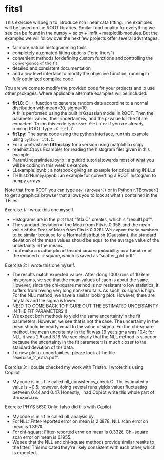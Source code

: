# fits1

This exercise will begin to introduce non linear data fitting.  The examples will be based on the ROOT libraries.  Similar functionality for everything we see can be found in the numpy + scipy + lmfit + matplotlib modules. But the examples we will follow over the next few projects offer several advantages:
* far more natural histogramming tools
* completely automated fitting options ("one liners")
* convenient methods for defining custom functions and controlling the convergence of the fit
* detailed and consistent documentation
* and a low level interface to modify the objective function, running in fully optimized compiled code

You are welcome to modify the provided code for your projects and to use other packages.  Where applicable alternate examples will be included. 

* **fit1.C**: C++ function to generate random data according to a normal distribution with mean=20, sigma=10. <br> A fit is performed using the built in Gaussian model in ROOT.  Then the parameter values, their uncertainteis, and the p-value for the fit are extracted.  To run this code type ```root fit1.C``` or if you are already running ROOT, type ```.X fit1.C```  
* **fit1.py**: The same code using the python interface, run this example using ```python fit1.C```.
* For a contrast see **fit1mpl.py** for a version using matplotlib+scipy.  
* readhist.C(py):  Examples for reading the histogram files given in this example 
* ParamUnceratinties.ipynb : a guided tutorial towards most of what you will be coding in this week's exercise.
* LLexample.ipynb : a notebook giving an example for calculating (N)LLs
* TH1hist2Numpy.ipynb : an example for converting a ROOT histogram to numpy arrays

Note that from ROOT you can type ```new TBrowser()``` or in Python r.TBrowser() to get a graphical browser that allows you to look at what's contained in the TFiles.

Exercise 1: I wrote this one myself.
* Histograms are in the plot that "fit1a.C" creates, which is "result1.pdf".
* The standard deviation of the Mean from Fits is 0.358, and the mean value of the Error of Mean from Fits is 0.3251. We expect these numbers to be similar because for a Normal distribution (Gaussian), the standard deviation of the mean values should be equal to the average value of the uncertainty in the means.
* I did make a scatter plot of the chi-square probability as a function of the reduced chi-square, which is saved as "scatter_plot.pdf".

Exercise 2: I wrote this one myself.
* The results match expected values. After doing 1000 runs of 10 item histograms, we see that the mean values of each is about the same. However, since the chi-square method is not resistant to low statistics, it suffers from having very long non-zero tails. As such, its sigma is high. For the NLL method, we have a similar looking plot. However, there are tiny tails and the sigma is lower.
* NEED TO COME BACK TO FIGURE OUT THE ESTIMATED UNCERTAINTY IN THE FIT PARAMETERS!!!
* We expect both methods to yield the same uncertainty in the fit parameters. However, we see that is not the case. The uncertainty in the mean should be nearly equal to the value of sigma. For the chi-square method, the mean uncertainty in the fit was 29 yet sigma was 10.4; for NLL, it was 2.9 and 3.16. We see clearly that the NLL method is superior because the uncertainty in the fit parameters is much closer to the standard deviation of the data.
* To view plot of uncertainties, please look at the file "exercise_2_extra.pdf".

Exercise 3: I double checked my work with Tristen. I wrote this using Copilot.
* My code is in a file called nll_consistency_check.C. The estimated p-value is ~0.5; however, doing several runs yields values fluctuating between 0.44 and 0.47. Honestly, I had Copilot write this whole part of the exercise.

Exercise PHYS 5630 Only: I also did this with Copilot
* My code is in a file called nll_analysis.py.
* For NLL: Fitter-reported error on mean is 2.0878. NLL scan error on mean is 1.8978. 
* For chi-square: Fitter-reported error on mean is 0.3326. Chi-square scan error on mean is 0.1955.
* We see that the NLL and chi-square methods provide similar results to the fitter. This indicated they're likely consistent with each other, which is expected.